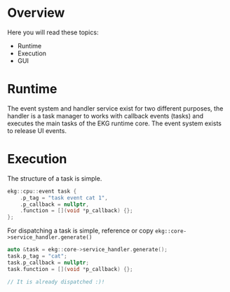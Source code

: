 # Overview

Here you will read these topics:
- Runtime
- Execution
- GUI
# Runtime

The event system and handler service exist for two different purposes, the handler is a task manager to works with callback events (tasks) and executes the main tasks of the EKG runtime core.
The event system exists to release UI events. 
# Execution

The structure of a task is simple.

```cpp
ekg::cpu::event task {
	.p_tag = "task event cat 1",
	.p_callback = nullptr,
	.function = [](void *p_callback) {};
};
```

For dispatching a task is simple, reference or copy `ekg::core->service_handler.generate()`

```cpp
auto &task = ekg::core->service_handler.generate();
task.p_tag = "cat";
task.p_callback = nullptr;
task.function = [](void *p_callback) {};

// It is already dispatched :)!
```